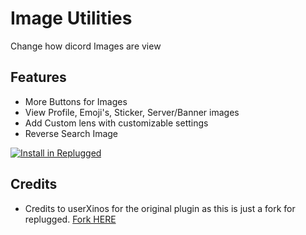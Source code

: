 # Image Utilities
Change how dicord Images are view

## Features
- More Buttons for Images
- View Profile, Emoji's, Sticker, Server/Banner images
- Add Custom lens with customizable settings
- Reverse Search Image



[![Install in Replugged](https://img.shields.io/badge/-Install%20in%20Replugged-blue?style=for-the-badge&logo=none)](https://replugged.dev/install?identifier=WolfPlugs/ImageUtilities&source=github)

## Credits
- Credits to userXinos for the original plugin as this is just a fork for replugged. [Fork HERE](https://github.com/powerfart-plugins/image-tools)
